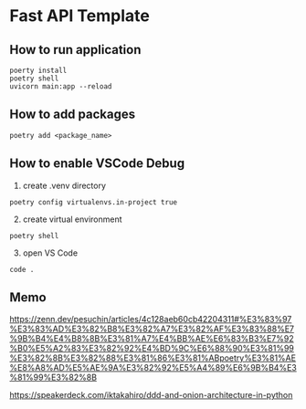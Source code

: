 Fast API Template
===

## How to run application
```
poerty install
poetry shell
uvicorn main:app --reload
```

## How to add packages
```
poetry add <package_name>
```

## How to enable VSCode Debug

1. create .venv directory
```
poetry config virtualenvs.in-project true
```

2. create virtual environment
```
poetry shell
```

3. open VS Code
```
code .
```

## Memo

https://zenn.dev/pesuchin/articles/4c128aeb60cb42204311#%E3%83%97%E3%83%AD%E3%82%B8%E3%82%A7%E3%82%AF%E3%83%88%E7%9B%B4%E4%B8%8B%E3%81%A7%E4%BB%AE%E6%83%B3%E7%92%B0%E5%A2%83%E3%82%92%E4%BD%9C%E6%88%90%E3%81%99%E3%82%8B%E3%82%88%E3%81%86%E3%81%ABpoetry%E3%81%AE%E8%A8%AD%E5%AE%9A%E3%82%92%E5%A4%89%E6%9B%B4%E3%81%99%E3%82%8B



https://speakerdeck.com/iktakahiro/ddd-and-onion-architecture-in-python

